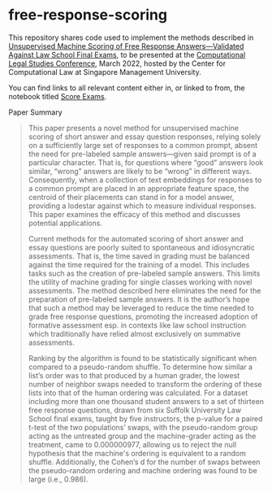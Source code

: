 # free-response-scoring

This repository shares code used to implement the methods described in [Unsupervised Machine Scoring of Free Response Answers—Validated Against Law School Final Exams](https://papers.ssrn.com/sol3/papers.cfm?abstract_id=4040303), to be presented at the [Computational Legal Studies Conference](https://cclaw.smu.edu.sg/events/computational-legal-studies-2022), March 2022, hosted by the Center for Computational Law at Singapore Management University.

You can find links to all relevant content either in, or linked to from, the notebook titled [Score Exams](https://github.com/colarusso/free-response-scoring/blob/main/Score%20Exams.ipynb).

Paper Summary

> This paper presents a novel method for unsupervised machine scoring of short answer and essay question responses, relying solely on a sufficiently large set of responses to a common prompt, absent the need for pre-labeled sample answers—given said prompt is of a particular character. That is, for questions where “good” answers look similar, “wrong” answers are likely to be “wrong” in different ways. Consequently, when a collection of text embeddings for responses to a common prompt are placed in an appropriate feature space, the centroid of their placements can stand in for a model answer, providing a lodestar against which to measure individual responses. This paper examines the efficacy of this method and discusses potential applications.
>
>Current methods for the automated scoring of short answer and essay questions are poorly suited to spontaneous and idiosyncratic assessments. That is, the time saved in grading must be balanced against the time required for the training of a model. This includes tasks such as the creation of pre-labeled sample answers. This limits the utility of machine grading for single classes working with novel assessments. The method described here eliminates the need for the preparation of pre-labeled sample answers. It is the author’s hope that such a method may be leveraged to reduce the time needed to grade free response questions, promoting the increased adoption of formative assessment esp. in contexts like law school instruction which traditionally have relied almost exclusively on summative assessments.
>
>Ranking by the algorithm is found to be statistically significant when compared to a pseudo-random shuffle. To determine how similar a list’s order was to that produced by a human grader, the lowest number of neighbor swaps needed to transform the ordering of these lists into that of the human ordering was calculated. For a dataset including more than one thousand student answers to a set of thirteen free response questions, drawn from six Suffolk University Law School final exams, taught by five instructors, the p-value for a paired t-test of the two populations’ swaps, with the pseudo-random group acting as the untreated group and the machine-grader acting as the treatment, came to 0.000000977, allowing us to reject the null hypothesis that the machine's ordering is equivalent to a random shuffle. Additionally, the Cohen’s d for the number of swaps between the pseudo-random ordering and machine ordering was found to be large (i.e., 0.986).
